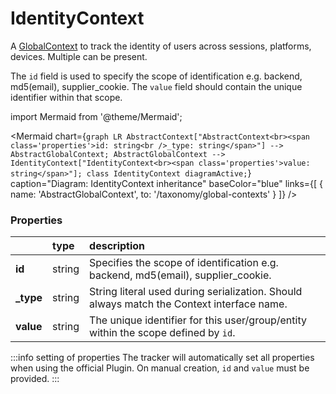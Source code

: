 # IdentityContext

A [GlobalContext](/taxonomy/reference/global-contexts/overview.md)  to track the identity of users across sessions, platforms, devices. Multiple can be present.

The `id` field is used to specify the scope of identification e.g. backend, md5(email), supplier_cookie.
The `value` field should contain the unique identifier within that scope.

import Mermaid from '@theme/Mermaid';

<Mermaid chart={`
	graph LR
        AbstractContext["AbstractContext<br><span class='properties'>id: string<br />_type: string</span>"] --> AbstractGlobalContext;
        AbstractGlobalContext --> IdentityContext["IdentityContext<br><span class='properties'>value: string</span>"];
    class IdentityContext diagramActive;
`} 
  caption="Diagram: IdentityContext inheritance" 
  baseColor="blue" 
  links={[
        { name: 'AbstractGlobalContext', to: '/taxonomy/global-contexts' }
]}
/>

### Properties
|             | type     | description
| :--         | :--      | :--           
| **id**      | string   | Specifies the scope of identification e.g. backend, md5(email), supplier_cookie.
| **_type**   | string   | String literal used during serialization. Should always match the Context interface name.     
| **value**   | string   | The unique identifier for this user/group/entity within the scope defined by `id`.

:::info setting of properties
The tracker will automatically set all properties when using the official Plugin. On manual creation, `id` and `value` must be provided.
:::
